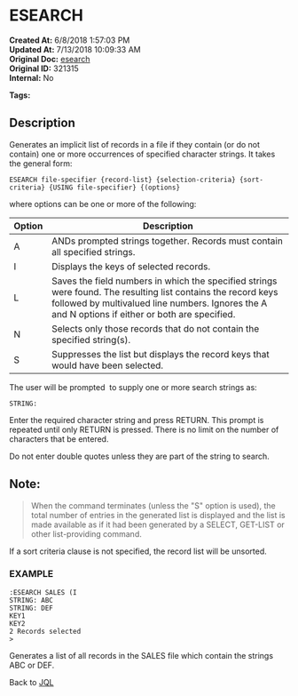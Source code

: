 # ESEARCH

**Created At:** 6/8/2018 1:57:03 PM  
**Updated At:** 7/13/2018 10:09:33 AM  
**Original Doc:** [esearch](https://docs.jbase.com/46350-jql/esearch)  
**Original ID:** 321315  
**Internal:** No  

**Tags:**
<badge text='jql' vertical='middle' />

## Description

Generates an implicit list of records in a file if they contain (or do not contain) one or more occurrences of specified character strings. It takes the general form:

```
ESEARCH file-specifier {record-list} {selection-criteria} {sort-criteria} {USING file-specifier} {(options}
```

where options can be one or more of the following:


| Option<br> | Description<br> |
| --- | --- |
| A<br> | ANDs prompted strings together. Records must contain all specified strings.<br> |
| I<br> | Displays the keys of selected records.<br> |
| L<br> | Saves the field numbers in which the specified strings were found. The resulting list contains the record keys followed by multivalued line numbers. Ignores the A and N options if either or both are specified.<br> |
| N<br> | Selects only those records that do not contain the specified string(s).<br> |
| S<br> | Suppresses the list but displays the record keys that would have been selected.<br> |




The user will be prompted  to supply one or more search strings as:

```
STRING:
```

Enter the required character string and press RETURN. This prompt is repeated until only RETURN is pressed. There is no limit on the number of characters that be entered.

Do not enter double quotes unless they are part of the string to search.



## Note: 


> When the command terminates (unless the "S" option is used), the total number of entries in the generated list is displayed and the list is made available as if it had been generated by a SELECT, GET-LIST or other list-providing command.


If a sort criteria clause is not specified, the record list will be unsorted.



### EXAMPLE

```
:ESEARCH SALES (I
STRING: ABC
STRING: DEF
KEY1
KEY2
2 Records selected
>
```

Generates a list of all records in the SALES file which contain the strings ABC or DEF.



Back to [JQL](jbase-query-language-jql-)
